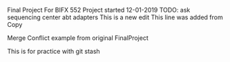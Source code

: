 Final Project For BIFX 552
Project started 12-01-2019
TODO: ask sequencing center abt adapters
This is a new edit
This line was added from Copy

Merge Conflict example from original FinalProject

This is for practice with git stash
